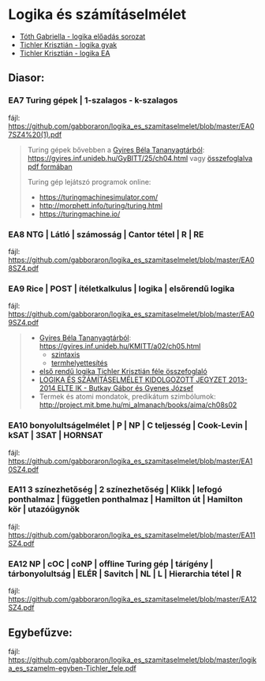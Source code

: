 # Logika és számításelmélet
- [Tóth Gabriella - logika előadás sorozat](https://people.inf.elte.hu/kistoth/oktatas/2018-2019-2/logszamea/index.html)
- [Tichler Krisztián - logika gyak](https://web.cs.elte.hu/~tichlerk/index3.html)
- [Tichler Krisztián - logika EA](https://web.cs.elte.hu/~tichlerk/index6.html)

## Diasor:

### EA7 Turing gépek | 1-szalagos - k-szalagos  
fájl: https://github.com/gabboraron/logika_es_szamitaselmelet/blob/master/EA07SZ4%20(1).pdf
> Turing gépek bővebben a [Gyires Béla Tananyagtárból](https://gyires.inf.unideb.hu/): https://gyires.inf.unideb.hu/GyBITT/25/ch04.html vagy [összefoglalva pdf formában](https://github.com/gabboraron/logika_es_szamitaselmelet/blob/master/2011-0103_25_szamitaselmelet.pdf)
> 
> Turing gép lejátszó programok online: 
> - https://turingmachinesimulator.com/
> - http://morphett.info/turing/turing.html
> - https://turingmachine.io/
### EA8 NTG | Látló | számosság | Cantor tétel | R | RE  
fájl: https://github.com/gabboraron/logika_es_szamitaselmelet/blob/master/EA08SZ4.pdf
### EA9 Rice | POST | ítéletkalkulus | logika | elsőrendű logika
fájl: https://github.com/gabboraron/logika_es_szamitaselmelet/blob/master/EA09SZ4.pdf
> - [Gyires Béla Tananyagtárból](https://gyires.inf.unideb.hu/): https://gyires.inf.unideb.hu/KMITT/a02/ch05.html
>   - [szintaxis](https://gyires.inf.unideb.hu/KMITT/a02/ch05.html#idp150668448)
>   - [termhelyettesítés](https://gyires.inf.unideb.hu/KMITT/a02/ch05.html#idp152389216)
> - [első rendű logika Tichler Krisztián féle összefoglaló](https://github.com/gabboraron/logika_es_szamitaselmelet/blob/master/elsorendu_logika.pdf)
> - [LOGIKA ÉS SZÁMÍTÁSELMÉLET KIDOLGOZOTT JEGYZET 2013-2014 ELTE IK - Butkay Gábor és Gyenes József](https://github.com/gabboraron/logika_es_szamitaselmelet/blob/master/Logika%20%C3%A9s%20Sz%C3%A1m%C3%ADt%C3%A1selm%C3%A9let.pdf)
> - Termek és atomi mondatok, predikátum szimbólumok: http://project.mit.bme.hu/mi_almanach/books/aima/ch08s02
### EA10 bonyolultságelmélet | P | NP | C teljesség | Cook-Levin | kSAT | 3SAT | HORNSAT
fájl: https://github.com/gabboraron/logika_es_szamitaselmelet/blob/master/EA10SZ4.pdf
### EA11 3 színezhetőség | 2 színezhetőség | Klikk | lefogó ponthalmaz | független ponthalmaz | Hamilton út | Hamilton kör | utazóügynök
fájl: https://github.com/gabboraron/logika_es_szamitaselmelet/blob/master/EA11SZ4.pdf
### EA12 NP | cOC | coNP | offline Turing gép | tárígény | tárbonyolultság | ELÉR | Savitch | NL | L | Hierarchia tétel | R
fájl: https://github.com/gabboraron/logika_es_szamitaselmelet/blob/master/EA12SZ4.pdf

## Egybefűzve:
fájl: https://github.com/gabboraron/logika_es_szamitaselmelet/blob/master/logika_es_szamelm-egyben-Tichler_fele.pdf
